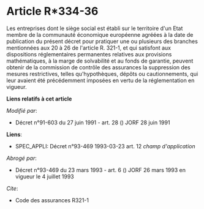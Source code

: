 # Article R*334-36

Les entreprises dont le siège social est établi sur le territoire d'un Etat membre de la communauté économique européenne
agréées à la date de publication du présent décret pour pratiquer une ou plusieurs des branches mentionnées aux 20 à 26 de
l'article R. 321-1, et qui satisfont aux dispositions réglementaires permanentes relatives aux provisions mathématiques, à la
marge de solvabilité et au fonds de garantie, peuvent obtenir de la commission de contrôle des assurances la suppression des
mesures restrictives, telles qu'hypothèques, dépôts ou cautionnements, qui leur avaient été précédemment imposées en vertu de
la réglementation en vigueur.

**Liens relatifs à cet article**

_Modifié par_:

  - Décret n°91-603 du 27 juin 1991 - art. 28 () JORF 28 juin 1991

**Liens**:

  - SPEC_APPLI: Décret n°93-469 1993-03-23 art. 12 *champ d'application*

_Abrogé par_:

  - Décret n°93-469 du 23 mars 1993 - art. 6 () JORF 26 mars 1993 en vigueur le 4 juillet 1993

_Cite_:

  - Code des assurances R321-1

